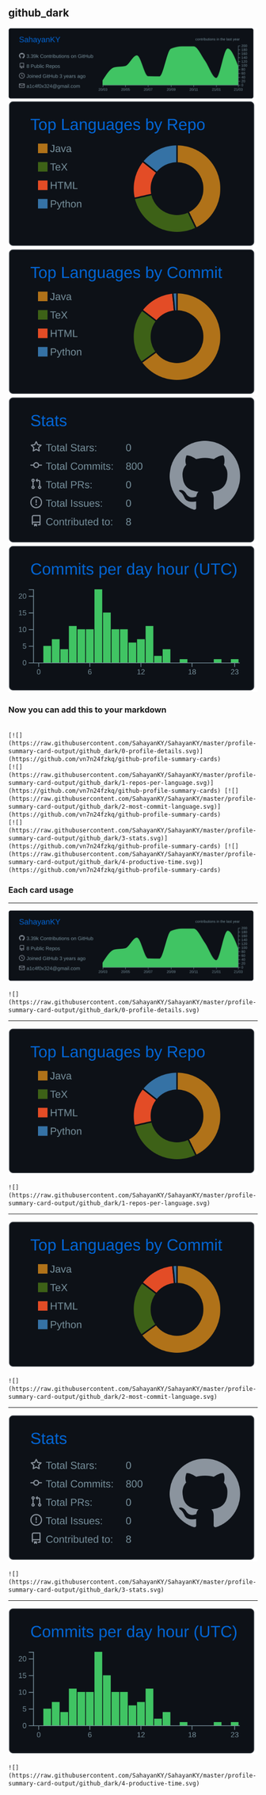 ## github_dark

[![](./0-profile-details.svg)](https://github.com/vn7n24fzkq/github-profile-summary-cards)
[![](./1-repos-per-language.svg)](https://github.com/vn7n24fzkq/github-profile-summary-cards) [![](./2-most-commit-language.svg)](https://github.com/vn7n24fzkq/github-profile-summary-cards)
[![](./3-stats.svg)](https://github.com/vn7n24fzkq/github-profile-summary-cards) [![](./4-productive-time.svg)](https://github.com/vn7n24fzkq/github-profile-summary-cards)
### Now you can add this to your markdown
```

[![](https://raw.githubusercontent.com/SahayanKY/SahayanKY/master/profile-summary-card-output/github_dark/0-profile-details.svg)](https://github.com/vn7n24fzkq/github-profile-summary-cards)
[![](https://raw.githubusercontent.com/SahayanKY/SahayanKY/master/profile-summary-card-output/github_dark/1-repos-per-language.svg)](https://github.com/vn7n24fzkq/github-profile-summary-cards) [![](https://raw.githubusercontent.com/SahayanKY/SahayanKY/master/profile-summary-card-output/github_dark/2-most-commit-language.svg)](https://github.com/vn7n24fzkq/github-profile-summary-cards)
[![](https://raw.githubusercontent.com/SahayanKY/SahayanKY/master/profile-summary-card-output/github_dark/3-stats.svg)](https://github.com/vn7n24fzkq/github-profile-summary-cards) [![](https://raw.githubusercontent.com/SahayanKY/SahayanKY/master/profile-summary-card-output/github_dark/4-productive-time.svg)](https://github.com/vn7n24fzkq/github-profile-summary-cards)

```

### Each card usage
---

![](./0-profile-details.svg)

```
![](https://raw.githubusercontent.com/SahayanKY/SahayanKY/master/profile-summary-card-output/github_dark/0-profile-details.svg)
```

    

---

![](./1-repos-per-language.svg)

```
![](https://raw.githubusercontent.com/SahayanKY/SahayanKY/master/profile-summary-card-output/github_dark/1-repos-per-language.svg)
```

    

---

![](./2-most-commit-language.svg)

```
![](https://raw.githubusercontent.com/SahayanKY/SahayanKY/master/profile-summary-card-output/github_dark/2-most-commit-language.svg)
```

    

---

![](./3-stats.svg)

```
![](https://raw.githubusercontent.com/SahayanKY/SahayanKY/master/profile-summary-card-output/github_dark/3-stats.svg)
```

    

---

![](./4-productive-time.svg)

```
![](https://raw.githubusercontent.com/SahayanKY/SahayanKY/master/profile-summary-card-output/github_dark/4-productive-time.svg)
```

    
